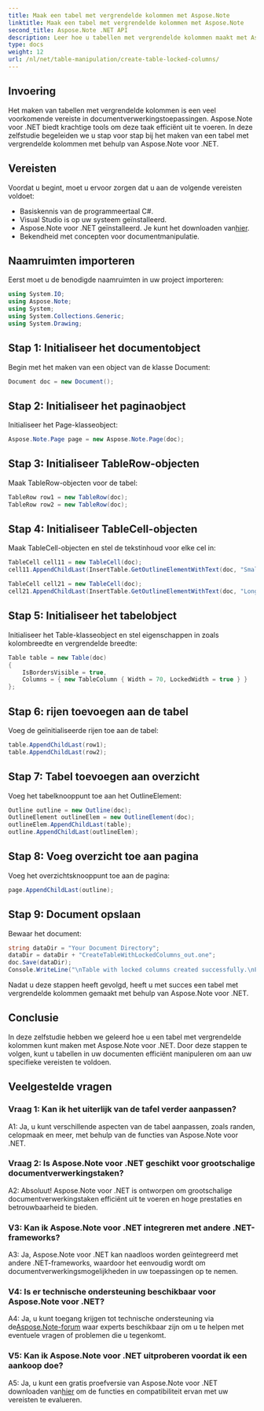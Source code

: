 ```yaml
---
title: Maak een tabel met vergrendelde kolommen met Aspose.Note
linktitle: Maak een tabel met vergrendelde kolommen met Aspose.Note
second_title: Aspose.Note .NET API
description: Leer hoe u tabellen met vergrendelde kolommen maakt met Aspose.Note voor .NET. Stapsgewijze handleiding voor efficiënte documentverwerkingstaken.
type: docs
weight: 12
url: /nl/net/table-manipulation/create-table-locked-columns/
---
```

## Invoering

Het maken van tabellen met vergrendelde kolommen is een veel voorkomende vereiste in documentverwerkingstoepassingen. Aspose.Note voor .NET biedt krachtige tools om deze taak efficiënt uit te voeren. In deze zelfstudie begeleiden we u stap voor stap bij het maken van een tabel met vergrendelde kolommen met behulp van Aspose.Note voor .NET.

## Vereisten

Voordat u begint, moet u ervoor zorgen dat u aan de volgende vereisten voldoet:

- Basiskennis van de programmeertaal C#.
- Visual Studio is op uw systeem geïnstalleerd.
-  Aspose.Note voor .NET geïnstalleerd. Je kunt het downloaden van[hier](https://releases.aspose.com/note/net/).
- Bekendheid met concepten voor documentmanipulatie.

## Naamruimten importeren

Eerst moet u de benodigde naamruimten in uw project importeren:

```csharp
using System.IO;
using Aspose.Note;
using System;
using System.Collections.Generic;
using System.Drawing;
```

## Stap 1: Initialiseer het documentobject

Begin met het maken van een object van de klasse Document:

```csharp
Document doc = new Document();
```

## Stap 2: Initialiseer het paginaobject

Initialiseer het Page-klasseobject:

```csharp
Aspose.Note.Page page = new Aspose.Note.Page(doc);
```

## Stap 3: Initialiseer TableRow-objecten

Maak TableRow-objecten voor de tabel:

```csharp
TableRow row1 = new TableRow(doc);
TableRow row2 = new TableRow(doc);
```

## Stap 4: Initialiseer TableCell-objecten

Maak TableCell-objecten en stel de tekstinhoud voor elke cel in:

```csharp
TableCell cell11 = new TableCell(doc);
cell11.AppendChildLast(InsertTable.GetOutlineElementWithText(doc, "Small text"));

TableCell cell21 = new TableCell(doc);
cell21.AppendChildLast(InsertTable.GetOutlineElementWithText(doc, "Long text with several words and spaces."));
```

## Stap 5: Initialiseer het tabelobject

Initialiseer het Table-klasseobject en stel eigenschappen in zoals kolombreedte en vergrendelde breedte:

```csharp
Table table = new Table(doc)
{
    IsBordersVisible = true,
    Columns = { new TableColumn { Width = 70, LockedWidth = true } }
};
```

## Stap 6: rijen toevoegen aan de tabel

Voeg de geïnitialiseerde rijen toe aan de tabel:

```csharp
table.AppendChildLast(row1);
table.AppendChildLast(row2);
```

## Stap 7: Tabel toevoegen aan overzicht

Voeg het tabelknooppunt toe aan het OutlineElement:

```csharp
Outline outline = new Outline(doc);
OutlineElement outlineElem = new OutlineElement(doc);
outlineElem.AppendChildLast(table);
outline.AppendChildLast(outlineElem);
```

## Stap 8: Voeg overzicht toe aan pagina

Voeg het overzichtsknooppunt toe aan de pagina:

```csharp
page.AppendChildLast(outline);
```

## Stap 9: Document opslaan

Bewaar het document:

```csharp
string dataDir = "Your Document Directory";
dataDir = dataDir + "CreateTableWithLockedColumns_out.one";
doc.Save(dataDir);
Console.WriteLine("\nTable with locked columns created successfully.\nFile saved at " + dataDir);
```

Nadat u deze stappen heeft gevolgd, heeft u met succes een tabel met vergrendelde kolommen gemaakt met behulp van Aspose.Note voor .NET.

## Conclusie

In deze zelfstudie hebben we geleerd hoe u een tabel met vergrendelde kolommen kunt maken met Aspose.Note voor .NET. Door deze stappen te volgen, kunt u tabellen in uw documenten efficiënt manipuleren om aan uw specifieke vereisten te voldoen.

## Veelgestelde vragen

### Vraag 1: Kan ik het uiterlijk van de tafel verder aanpassen?

A1: Ja, u kunt verschillende aspecten van de tabel aanpassen, zoals randen, celopmaak en meer, met behulp van de functies van Aspose.Note voor .NET.

### Vraag 2: Is Aspose.Note voor .NET geschikt voor grootschalige documentverwerkingstaken?

A2: Absoluut! Aspose.Note voor .NET is ontworpen om grootschalige documentverwerkingstaken efficiënt uit te voeren en hoge prestaties en betrouwbaarheid te bieden.

### V3: Kan ik Aspose.Note voor .NET integreren met andere .NET-frameworks?

A3: Ja, Aspose.Note voor .NET kan naadloos worden geïntegreerd met andere .NET-frameworks, waardoor het eenvoudig wordt om documentverwerkingsmogelijkheden in uw toepassingen op te nemen.

### V4: Is er technische ondersteuning beschikbaar voor Aspose.Note voor .NET?

A4: Ja, u kunt toegang krijgen tot technische ondersteuning via de[Aspose.Note-forum](https://forum.aspose.com/c/note/28) waar experts beschikbaar zijn om u te helpen met eventuele vragen of problemen die u tegenkomt.

### V5: Kan ik Aspose.Note voor .NET uitproberen voordat ik een aankoop doe?

 A5: Ja, u kunt een gratis proefversie van Aspose.Note voor .NET downloaden van[hier](https://releases.aspose.com/) om de functies en compatibiliteit ervan met uw vereisten te evalueren.